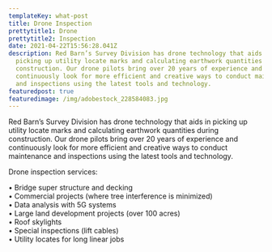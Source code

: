 ```yaml
---
templateKey: what-post
title: Drone Inspection
prettytitle1: Drone
prettytitle2: Inspection
date: 2021-04-22T15:56:28.041Z
description: Red Barn’s Survey Division has drone technology that aids in
  picking up utility locate marks and calculating earthwork quantities during
  construction. Our drone pilots bring over 20 years of experience and
  continuously look for more efficient and creative ways to conduct maintenance
  and inspections using the latest tools and technology.
featuredpost: true
featuredimage: /img/adobestock_228584083.jpg
---
```

Red Barn’s Survey Division has drone technology that aids in picking up utility locate marks and calculating earthwork quantities during construction. Our drone pilots bring over 20 years of experience and continuously look for more efficient and creative ways to conduct maintenance and inspections using the latest tools and technology.

Drone inspection services:

• Bridge super structure and decking  
• Commercial projects (where tree interference is minimized)  
• Data analysis with 5G systems  
• Large land development projects (over 100 acres)  
• Roof skylights  
• Special inspections (lift cables)  
• Utility locates for long linear jobs